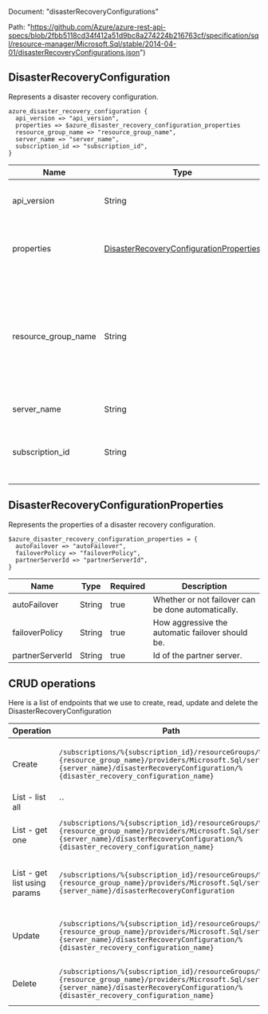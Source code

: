 Document: "disasterRecoveryConfigurations"


Path: "https://github.com/Azure/azure-rest-api-specs/blob/2fbb5118cd34f412a51d9bc8a274224b216763cf/specification/sql/resource-manager/Microsoft.Sql/stable/2014-04-01/disasterRecoveryConfigurations.json")

## DisasterRecoveryConfiguration

Represents a disaster recovery configuration.

```puppet
azure_disaster_recovery_configuration {
  api_version => "api_version",
  properties => $azure_disaster_recovery_configuration_properties
  resource_group_name => "resource_group_name",
  server_name => "server_name",
  subscription_id => "subscription_id",
}
```

| Name        | Type           | Required       | Description       |
| ------------- | ------------- | ------------- | ------------- |
|api_version | String | true | The API version to use for the request. |
|properties | [DisasterRecoveryConfigurationProperties](#disasterrecoveryconfigurationproperties) | true | The properties representing the resource. |
|resource_group_name | String | true | The name of the resource group that contains the resource. You can obtain this value from the Azure Resource Manager API or the portal. |
|server_name | String | true | The name of the server. |
|subscription_id | String | true | The subscription ID that identifies an Azure subscription. |
        
## DisasterRecoveryConfigurationProperties

Represents the properties of a disaster recovery configuration.

```puppet
$azure_disaster_recovery_configuration_properties = {
  autoFailover => "autoFailover",
  failoverPolicy => "failoverPolicy",
  partnerServerId => "partnerServerId",
}
```

| Name        | Type           | Required       | Description       |
| ------------- | ------------- | ------------- | ------------- |
|autoFailover | String | true | Whether or not failover can be done automatically. |
|failoverPolicy | String | true | How aggressive the automatic failover should be. |
|partnerServerId | String | true | Id of the partner server. |



## CRUD operations

Here is a list of endpoints that we use to create, read, update and delete the DisasterRecoveryConfiguration

| Operation | Path | Verb | Description | OperationID |
| ------------- | ------------- | ------------- | ------------- | ------------- |
|Create|`/subscriptions/%{subscription_id}/resourceGroups/%{resource_group_name}/providers/Microsoft.Sql/servers/%{server_name}/disasterRecoveryConfiguration/%{disaster_recovery_configuration_name}`|Put|Creates or updates a disaster recovery configuration.|DisasterRecoveryConfigurations_CreateOrUpdate|
|List - list all|``||||
|List - get one|`/subscriptions/%{subscription_id}/resourceGroups/%{resource_group_name}/providers/Microsoft.Sql/servers/%{server_name}/disasterRecoveryConfiguration/%{disaster_recovery_configuration_name}`|Get|Gets a disaster recovery configuration.|DisasterRecoveryConfigurations_Get|
|List - get list using params|`/subscriptions/%{subscription_id}/resourceGroups/%{resource_group_name}/providers/Microsoft.Sql/servers/%{server_name}/disasterRecoveryConfiguration`|Get|Lists a server's disaster recovery configuration.|DisasterRecoveryConfigurations_List|
|Update|`/subscriptions/%{subscription_id}/resourceGroups/%{resource_group_name}/providers/Microsoft.Sql/servers/%{server_name}/disasterRecoveryConfiguration/%{disaster_recovery_configuration_name}`|Put|Creates or updates a disaster recovery configuration.|DisasterRecoveryConfigurations_CreateOrUpdate|
|Delete|`/subscriptions/%{subscription_id}/resourceGroups/%{resource_group_name}/providers/Microsoft.Sql/servers/%{server_name}/disasterRecoveryConfiguration/%{disaster_recovery_configuration_name}`|Delete|Deletes a disaster recovery configuration.|DisasterRecoveryConfigurations_Delete|

